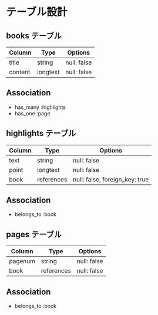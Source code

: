 # テーブル設計

## books テーブル

| Column             | Type     | Options     |
| ------------------ | -------- | ----------- |
| title              | string   | null: false |
| content            | longtext | null: false |

## Association

- has_many :highlights
- has_one :page

## highlights テーブル

| Column             | Type       | Options                        |
| ------------------ | ---------- | ------------------------------ |
| text               | string     | null: false                    |
| point              | longtext   | null: false                    |
| book               | references | null: false, foreign_key: true |

## Association

- belongs_to :book

## pages テーブル

| Column             | Type       | Options                        |
| ------------------ | ---------- | ------------------------------ |
| pagenum            | string     | null: false                    |
| book               | references | null: false                    |

## Association
- belongs_to :book